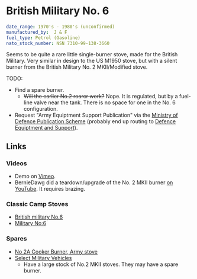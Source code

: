 # British Military No. 6

```yaml
date_range: 1970's - 1980's (unconfirmed)
manufactured_by:  J & F
fuel_type: Petrol (Gasoline)
nato_stock_number: NSN 7310-99-138-3660
```

Seems to be quite a rare little single-burner stove, made for the British Military.
Very similar in design to the US M1950 stove, but with a silent burner from the British Military No. 2 MKII/Modified stove.

TODO:

- Find a spare burner.
    - ~~Will the earlier No.2 roarer work?~~ Nope. It is regulated, but by a fuel-line valve near the tank. There is no space for one in the No. 6 configuration.
- Request "Army Equiptment Support Publication" via the [Ministry of Defence Publication Scheme](https://www.gov.uk/government/organisations/ministry-of-defence/about/publication-scheme) (probably end up routing to [Defence Equiptment and Support](https://www.gov.uk/government/organisations/defence-equipment-and-support)).

## Links

### Videos

- Demo on [Vimeo](https://vimeo.com/432854047).
- BernieDawg did a teardown/upgrade of the No. 2 MKII burner [on YouTube](https://www.youtube.com/watch?v=01H6lF9p8bI). It requires brazing.

### Classic Camp Stoves

- [British military No.6](https://classiccampstoves.com/threads/british-military-no-6.33475/)
- [Military No:6](https://classiccampstoves.com/threads/military-no-6.598/)

### Spares

- [No 2A Cooker Burner, Army stove](https://www.lmslichfieldltd.com/epages/BT4011.sf/en_GB/?ObjectPath=/Shops/BT4011/Products/%22top%20shed%20193.%22)
- [Select Military Vehicles](https://www.selectmilitaryvehicles.co.uk)
    - Have a large stock of No.2 MKII stoves. They may have a spare burner.